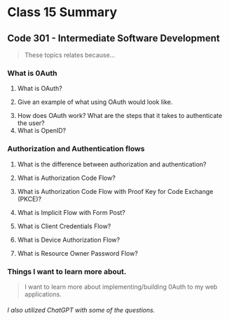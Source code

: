 # Class 15 Summary
## Code 301 - Intermediate Software Development

> These topics relates because...

### What is 0Auth
1. What is OAuth?
> 
2. Give an example of what using OAuth would look like.
> 
3. How does OAuth work? What are the steps that it takes to authenticate the user?
4. What is OpenID?

### Authorization and Authentication flows
1. What is the difference between authorization and authentication?
> 
2. What is Authorization Code Flow?
> 
3. What is Authorization Code Flow with Proof Key for Code Exchange (PKCE)?
> 
4. What is Implicit Flow with Form Post?
> 
5. What is Client Credentials Flow?
> 
6. What is Device Authorization Flow?
> 
7. What is Resource Owner Password Flow?
> 

### Things I want to learn more about.
> I want to learn more about implementing/building 0Auth to my web applications.


###### I also utilized ChatGPT with some of the questions.